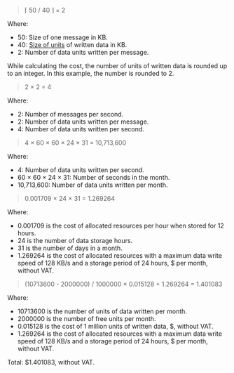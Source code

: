 > &lceil; 50 / 40 &rceil; = 2

Where:
* 50: Size of one message in KB.
* 40: [Size of units](#event) of written data in KB.
* 2: Number of data units written per message.

While calculating the cost, the number of units of written data is rounded up to an integer. In this example, the number is rounded to 2.

> 2 × 2 = 4

Where:
* 2: Number of messages per second.
* 2: Number of data units written per message.
* 4: Number of data units written per second.

> 4 × 60 × 60 × 24 × 31 = 10,713,600

Where:
* 4: Number of data units written per second.
* 60 × 60 × 24 × 31: Number of seconds in the month.
* 10,713,600: Number of data units written per month.

> 0.001709 × 24 × 31 = 1.269264

Where:

* 0.001709 is the cost of allocated resources per hour when stored for 12 hours.
* 24 is the number of data storage hours.
* 31 is the number of days in a month.
* 1.269264 is the cost of allocated resources with a maximum data write speed of 128 KB/s and a storage period of 24 hours, $ per month, without VAT.

> (10713600 - 2000000) / 1000000 × 0.015128 + 1.269264 = 1.401083

Where:

* 10713600 is the number of units of data written per month.
* 2000000 is the number of free units per month.
* 0.015128 is the cost of 1 million units of written data, $, without VAT.
* 1.269264 is the cost of allocated resources with a maximum data write speed of 128 KB/s and a storage period of 24 hours, $ per month, without VAT.

Total: $1.401083, without VAT.
